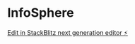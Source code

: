 # InfoSphere

[Edit in StackBlitz next generation editor ⚡️](https://stackblitz.com/~/github.com/aimmon/InfoSphere)